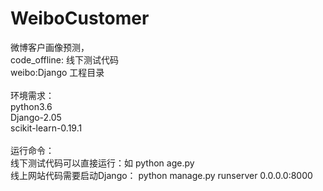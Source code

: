 # WeiboCustomer
微博客户画像预测，<br>
code_offline: 线下测试代码<br>
weibo:Django 工程目录<br>
<br>
环境需求：<br>
python3.6<br>
Django-2.05<br>
scikit-learn-0.19.1<br>
<br>
运行命令：<br>
线下测试代码可以直接运行：如 python age.py  <br>
线上网站代码需要启动Django： python manage.py runserver 0.0.0.0:8000<br>



